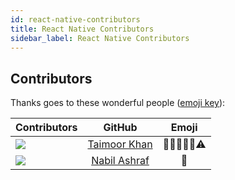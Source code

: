 ```yaml
---
id: react-native-contributors
title: React Native Contributors
sidebar_label: React Native Contributors
---
```


## Contributors

Thanks goes to these wonderful people ([emoji key](https://github.com/kentcdodds/all-contributors#emoji-key)):

| Contributors        | GitHub           | Emoji  |
| ------------- |:-------------:|:-----:|
| <img src="https://avatars0.githubusercontent.com/u/27800340?s=150&v=4" /> | <a href="https://github.com/taimoormk">Taimoor Khan</a> | 🎨🤔🚧📆👀⚠️ |
| <img src="https://avatars1.githubusercontent.com/u/17474605?s=150&v=4" /> | <a href="https://github.com/nabilashraf">Nabil Ashraf</a> | 👀 |
